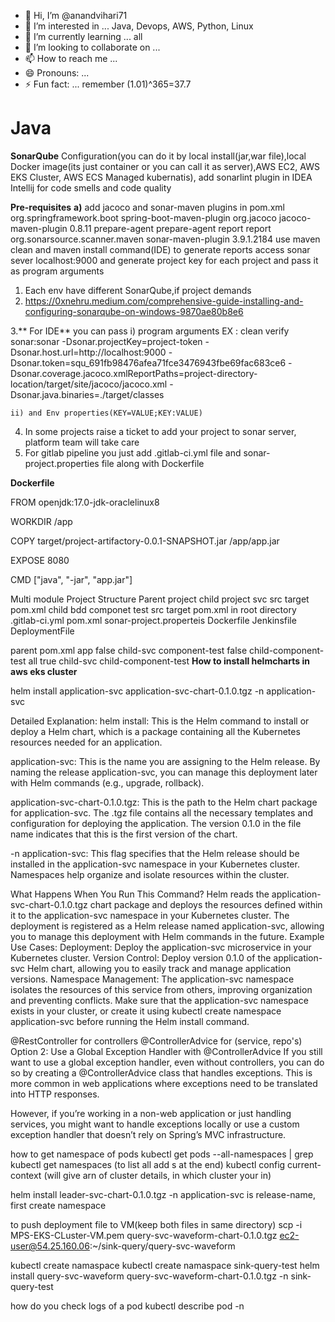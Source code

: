 - 👋 Hi, I’m @anandvihari71
- 👀 I’m interested in ... Java, Devops, AWS, Python, Linux
- 🌱 I’m currently learning ... all
- 💞️ I’m looking to collaborate on ...
- 📫 How to reach me ...
- 😄 Pronouns: ...
- ⚡ Fun fact: ... remember (1.01)^365=37.7

<!---
anandvihari71/anandvihari71 is a ✨ special ✨ repository because its `README.md` (this file) appears on your GitHub profile.
You can click the Preview link to take a look at your changes.
--->

Java
========
**SonarQube** Configuration(you can do it by local install(jar,war file),local Docker image(its just container or you can call it as server),AWS EC2, AWS EKS Cluster, AWS ECS Managed kubernatis), add sonarlint plugin in IDEA Intellij for code smells and code quality

**Pre-requisites**
**a)** add jacoco and sonar-maven plugins in pom.xml
<build>
		<plugins>
			<plugin>
				<groupId>org.springframework.boot</groupId>
				<artifactId>spring-boot-maven-plugin</artifactId>
			</plugin>
			<plugin>
				<groupId>org.jacoco</groupId>
				<artifactId>jacoco-maven-plugin</artifactId>
				<version>0.8.11</version>
				<executions>
					<execution>
						<id>prepare-agent</id>
						<goals>
							<goal>prepare-agent</goal>
						</goals>
					</execution>
					<execution>
						<id>report</id>
						<goals>
							<goal>report</goal>
						</goals>
					</execution>
				</executions>
			</plugin>
			<plugin>
				<groupId>org.sonarsource.scanner.maven</groupId>
				<artifactId>sonar-maven-plugin</artifactId>
				<version>3.9.1.2184</version>
			</plugin>
		</plugins>
	</build>
 use maven clean and maven install command(IDE) to generate reports
access sonar sever localhost:9000 and generate project key for each project and pass it as program arguments
1. Each env have different SonarQube,if project demands
2. https://0xnehru.medium.com/comprehensive-guide-installing-and-configuring-sonarqube-on-windows-9870ae80b8e6

3.** For IDE** you can pass 
    i) program arguments EX : 
    clean verify sonar:sonar -Dsonar.projectKey=project-token -Dsonar.host.url=http://localhost:9000 -        
    Dsonar.token=squ_691fb98476afea71fce3476943fbe69fac683ce6 -Dsonar.coverage.jacoco.xmlReportPaths=project-directory-location/target/site/jacoco/jacoco.xml -Dsonar.java.binaries=./target/classes

    ii) and Env properties(KEY=VALUE;KEY:VALUE)

4. In some projects raise a ticket to add your project to sonar server, platform team will take care
5. For gitlab pipeline you just add .gitlab-ci.yml file and sonar-project.properties file along with Dockerfile

**Dockerfile**

FROM openjdk:17.0-jdk-oraclelinux8

WORKDIR /app

COPY target/project-artifactory-0.0.1-SNAPSHOT.jar /app/app.jar

EXPOSE 8080

CMD ["java", "-jar", "app.jar"]


Multi module Project Structure
Parent project
 child project svc
	src
	target
	pom.xml
 child bdd componet test
	src
	target
	pom.xml
in root directory
.gitlab-ci.yml
pom.xml
sonar-project.properteis
Dockerfile
Jenkinsfile
DeploymentFile


parent pom.xml
<profiles>
    <profile>
      <id>app</id>
      <activation>
        <activeByDefault>false</activeByDefault>
      </activation>
      <modules>
        <module>child-svc</module>
      </modules>
    </profile>
    <profile>
      <id>component-test</id>
      <activation>
        <activeByDefault>false</activeByDefault>
      </activation>
      <modules>
        <module>child-component-test</module>
      </modules>
    </profile>
    <profile>
      <id>all</id>
      <activation>
        <activeByDefault>true</activeByDefault>
      </activation>
      <modules>
        <module>child-svc</module>
        <module>child-component-test</module>
      </modules>
    </profile>
  </profiles>
**How to install helmcharts in aws eks cluster**

helm install application-svc application-svc-chart-0.1.0.tgz -n application-svc

Detailed Explanation:
helm install: This is the Helm command to install or deploy a Helm chart, which is a package containing all the Kubernetes resources needed for an application.

application-svc: This is the name you are assigning to the Helm release. By naming the release application-svc, you can manage this deployment later with Helm commands (e.g., upgrade, rollback).

application-svc-chart-0.1.0.tgz: This is the path to the Helm chart package for application-svc. The .tgz file contains all the necessary templates and configuration for deploying the application. The version 0.1.0 in the file name indicates that this is the first version of the chart.

-n application-svc: This flag specifies that the Helm release should be installed in the application-svc namespace in your Kubernetes cluster. Namespaces help organize and isolate resources within the cluster.

What Happens When You Run This Command?
Helm reads the application-svc-chart-0.1.0.tgz chart package and deploys the resources defined within it to the application-svc namespace in your Kubernetes cluster.
The deployment is registered as a Helm release named application-svc, allowing you to manage this deployment with Helm commands in the future.
Example Use Cases:
Deployment: Deploy the application-svc microservice in your Kubernetes cluster.
Version Control: Deploy version 0.1.0 of the application-svc Helm chart, allowing you to easily track and manage application versions.
Namespace Management: The application-svc namespace isolates the resources of this service from others, improving organization and preventing conflicts.
Make sure that the application-svc namespace exists in your cluster, or create it using kubectl create namespace application-svc before running the Helm install command.




@RestController for controllers @ControllerAdvice for (service, repo's)
Option 2: Use a Global Exception Handler with @ControllerAdvice
If you still want to use a global exception handler, even without controllers, you can do so by creating a @ControllerAdvice class that handles exceptions. This is more common in web applications where exceptions need to be translated into HTTP responses.

However, if you’re working in a non-web application or just handling services, you might want to handle exceptions locally or use a custom exception handler that doesn’t rely on Spring’s MVC infrastructure.

how to get namespace of pods
kubectl get pods --all-namespaces | grep <pod-name>
kubectl get namespaces   (to list all add s at the end)
kubectl config current-context       (will give arn of cluster details, in which cluster your in)

helm install <release-name> leader-svc-chart-0.1.0.tgz -n <namespace-name>
application-svc is release-name, first create  namespace

to push deployment file to VM(keep both files in same directory)
scp -i MPS-EKS-CLuster-VM.pem query-svc-waveform-chart-0.1.0.tgz ec2-user@54.25.160.06:~/sink-query/query-svc-waveform

kubectl create namaspace <namespacename>
kubectl create namaspace sink-query-test
helm install query-svc-waveform query-svc-waveform-chart-0.1.0.tgz -n sink-query-test

how do you check logs of a pod
kubectl describe pod <pod-name> -n <namespace-name>
